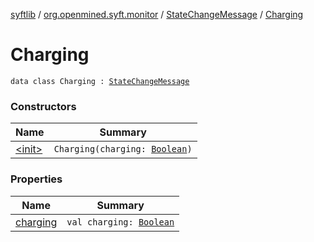 [syftlib](../../../index.md) / [org.openmined.syft.monitor](../../index.md) / [StateChangeMessage](../index.md) / [Charging](./index.md)

# Charging

`data class Charging : `[`StateChangeMessage`](../index.md)

### Constructors

| Name | Summary |
|---|---|
| [&lt;init&gt;](-init-.md) | `Charging(charging: `[`Boolean`](https://kotlinlang.org/api/latest/jvm/stdlib/kotlin/-boolean/index.html)`)` |

### Properties

| Name | Summary |
|---|---|
| [charging](charging.md) | `val charging: `[`Boolean`](https://kotlinlang.org/api/latest/jvm/stdlib/kotlin/-boolean/index.html) |
